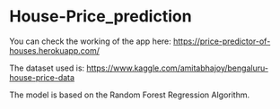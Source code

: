 # House-Price_prediction

You can check the working of the app here: https://price-predictor-of-houses.herokuapp.com/

The dataset used is: https://www.kaggle.com/amitabhajoy/bengaluru-house-price-data

The model is based on the Random Forest Regression Algorithm.
